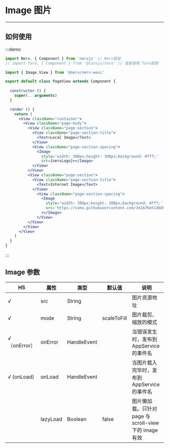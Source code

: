 # Image 图片

---

## 如何使用

:::demo

```jsx
import Nerv, { Component } from 'nervjs' // Nerv框架
// import Taro, { Component } from '@tarojs/taro' // 或者使用 Taro框架

import { Image,View } from '@nerv/nerv-weui'

export default class PageView extends Component {
  
  constructor () {
    super(...arguments)
  }

  render () {
    return (
      <View className="container">
        <View className="page-body">
          <View className="page-section">
            <View className="page-section-title">
              <Text>Local Image</Text>
            </View>
            <View className="page-section-spacing">
              <Image
                style='width: 300px;height: 300px;background: #fff;'
                src={nervLogo}></Image>
            </View>
          </View>
          <View className="page-section">
            <View className="page-section-title">
              <Text>Internet Image</Text>
            </View>
              <View className="page-section-spacing">
                <Image
                  style='width: 300px;height: 300px;background: #fff;'
                  src='https://camo.githubusercontent.com/3e1b76e514b895760055987f164ce6c95935a3aa/687474703a2f2f73746f726167652e333630627579696d672e636f6d2f6d74642f686f6d652f6c6f676f2d3278313531333833373932363730372e706e67'
                ></Image>
              </View>
          </View>
        </View>
      </View>
    )
  }
}

```

:::

## Image 参数

|       H5       | 属性     | 类型        | 默认值      | 说明                                                   |
| ------------ | -------- | ----------- | ----------- | ------------------------------------------------------ |
| √            | src      | String      |             | 图片资源地址                                           |
| √            | mode     | String      | scaleToFill | 图片裁剪、缩放的模式                                   |
| √（onError） | onError  | HandleEvent |             | 当错误发生时，发布到 AppService 的事件名               |
| √ (onLoad)   | onLoad   | HandleEvent |             | 当图片载入完毕时，发布到 AppService 的事件名           |
|              | lazyLoad | Boolean     | false       | 图片懒加载。只针对 page 与 scroll-view 下的 image 有效 |
